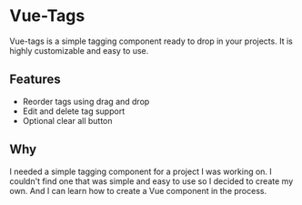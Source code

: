 # Vue-Tags

Vue-tags is a simple tagging component ready to drop in your projects. It is highly customizable and easy to use.

## Features
- Reorder tags using drag and drop
- Edit and delete tag support
- Optional clear all button

## Why
I needed a simple tagging component for a project I was working on. I couldn't find one that was simple and easy to use so I decided to create my own. And I can learn how to create a Vue component in the process.
